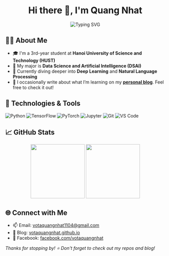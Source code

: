 <h1 align="center">Hi there 👋, I'm Quang Nhat</h1>

<p align="center">
  <img src="https://readme-typing-svg.demolab.com?font=Fira+Code&duration=3000&pause=1000&color=58A6FF&center=true&vCenter=true&width=440&lines=👨‍💻+Student+at+HUST;📚+Major:+DSAI" alt="Typing SVG" />
</p>

## 👨‍🎓 About Me

- 🎓 I'm a 3rd-year student at **Hanoi University of Science and Technology (HUST)**
- 📘 My major is **Data Science and Artificial Intelligence (DSAI)**
- 🤖 Currently diving deeper into **Deep Learning** and **Natural Language Processing**
- 📝 I occasionally write about what I’m learning on my [**personal blog**](https://votaquangnhat.github.io/). Feel free to check it out!

## 🚀 Technologies & Tools

![Python](https://img.shields.io/badge/-Python-333333?style=flat&logo=python)
![TensorFlow](https://img.shields.io/badge/-TensorFlow-333333?style=flat&logo=tensorflow)
![PyTorch](https://img.shields.io/badge/-PyTorch-333333?style=flat&logo=pytorch)
![Jupyter](https://img.shields.io/badge/-Jupyter-333333?style=flat&logo=jupyter)
![Git](https://img.shields.io/badge/-Git-333333?style=flat&logo=git)
![VS Code](https://img.shields.io/badge/-VS%20Code-333333?style=flat&logo=visual-studio-code)

## 📈 GitHub Stats

<p align="center">
  <img height="170" src="https://github-readme-stats.vercel.app/api?username=votaquangnhat&show_icons=true&theme=tokyonight&hide_border=true" />
  <img height="170" src="https://github-readme-stats.vercel.app/api/top-langs/?username=votaquangnhat&layout=compact&theme=tokyonight&hide_border=true" />
</p>

## 🌐 Connect with Me

- 📫 Email: votaquangnhat1104@gmail.com
- 📝 Blog: [votaquangnhat.github.io](https://votaquangnhat.github.io/)
- 💬 Facebook: [facebook.com/votaquangnhat](https://www.facebook.com/votaquangnhat)
<!-- - 💼 LinkedIn: *(optional if you have one)* -->

_Thanks for stopping by! ⭐ Don't forget to check out my repos and blog!_

